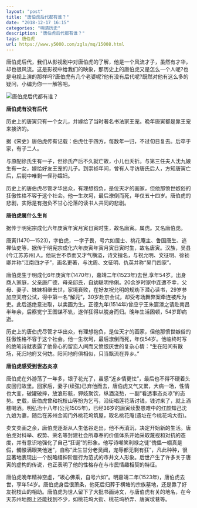 ```yaml
---
layout: "post"
title: "唐伯虎后代都有谁？"
date: "2018-12-17 16:15"
categories: "明清历史"
description: "唐伯虎后代都有谁？"
tags: 唐伯虎
url: https://www.y5000.com/zgls/mq/15008.html
---
```






唐伯虎后代，我们从影视剧中对唐伯虎的了解，他是一个风流才子，虽然有才华，却也很风流。这是影视中给我们的映象，那历史上的唐伯虎又是怎么一个人呢?也是电视上演的那样吗?唐伯虎有几个老婆呢?他有没有后代呢?既然对他有这么多的疑问，小编为你一一解答吧。

![唐伯虎后代都有谁？](/uploads/allimg/170224/6-1F224162T1b0.JPG)

**唐伯虎有没有后代**

历史上的唐寅只有一个女儿，并嫁给了当时著名书法家王宠。晚年唐寅都是靠王宠来接济的。

据《宋史》唐伯虎传有记载：伯虎仕于四方，每数年一归，不过旬日复去。后卒于家，有子二人。

与原配徐氏生有一子，但徐氏产后不久就亡故，小儿也夭折。与第三任夫人沈九娘生有一女，嫁给好友王宠的儿子。到崇祯年间，曾有人寻访唐氏后人，方知唐寅亡后，后嗣中唯剩一侄孙孀妇。

历史上的唐伯虎尽管才华出众，有理想抱负，是位天才的画家，但他那愤世嫉俗的狂傲性格不容于这个社会。他一生坎坷，最后潦倒而死，年仅五十四岁。唐伯虎的悲剧，实际是有抱负不甘心沦落的读书人共同的悲剧。

**唐伯虎属什么生肖**

据传于明宪宗成化六年庚寅年寅月寅日寅时生，故名唐寅。属虎。又名唐伯虎。

唐寅(1470—1523)，字伯虎，一字子畏，号六如居士、桃花庵主、鲁国唐生、逃禅仙吏等，据传于明宪宗成化六年庚寅年寅月寅日寅时生，故名唐寅。汉族，吴县(今江苏苏州)人。他玩世不恭而又才气横溢，诗文擅名，与祝允明、文征明、徐祯卿并称“江南四才子”，画名更著，与沈周、文征明、仇英并称“吴门四家”。

唐伯虎生于明成化6年庚寅年(1470年)，嘉靖二年(1523年)去世,享年54岁。出身商人家庭，父亲唐广德，母亲邱氏，自幼聪明伶俐。20余岁时家中连遭不幸，父母、妻子、妹妹相继去世，家境衰败，在好友祝允明的规劝下潜心读书，29岁参加应天府公试，得中第一名“解元”，30岁赴京会试，却受考场舞弊案牵连被斥为吏。此后遂绝意进取，以卖画为生。正德九年(1514年)曾应宁王朱宸濠之请赴南昌半年余，后察觉宁王图谋不轨，遂佯狂得以脱身而归。晚年生活困顿，54岁即病逝。

历史上的唐伯虎尽管才华出众，有理想抱负，是位天才的画家，但他那愤世嫉俗的狂傲性格不容于这个社会。他一生坎坷，最后潦倒而死，年仅54岁。他临终时写的绝笔诗就表露了他骨心的留恋人间而又愤恨厌世的复杂心情：“生在阳间有散场，死归地府又何妨。阳间地府俱相似，只当飘流在异乡。”

**唐伯虎感受到世态炎凉**

唐伯虎在外游荡了一年多，银子花光了，虽感“近乡情更怯”，最后也不得不硬着头皮回归故里。回家后，妻子(续弦)已弃他而去，唐伯虎又气又累，大病一场，性情也大变，破罐破摔，放浪形骸，狎妓聚饮，纵酒浇愁，一副“看透事态炎凉”的态势。史载，唐伯虎曾和祝枝山等扮为乞丐，沿街唱莲花落讨钱，钱讨来了，就上酒楼喝酒。明弘治十八年(公元1505年)，已经36岁的唐寅续娶患难中的红颜知己沈九娘为妻，随后在苏州金阊门外桃花坞筑屋，取名桃花庵(遗址在今桃花坞大街)。

卖文卖画之余，唐伯虎逐渐从人生低谷走出，他不再消沉，决定开始新的生活。唐伯虎对科举、权势、荣名等封建社会所尊奉的价值体系开始采取蔑视和对抗的态度，并有意识地强化了自己“狂诞”的形象。他写诗嘲笑利禄之徒“傀儡一棚真是假，髑髅满眼笑他迷”，自称“此生甘分老吴阊，宠辱都无剩有狂”，凡此种种，很显著地表现出一个脱略缙绅阶层行为范式的市井文人形象。后世产生了许多关于唐寅的虚构的传说，也正表明了他的性格存在与市民情趣相契的特征。

唐伯虎晚年精神空虚，“皈心佛乘，自号六如”。明嘉靖二年(1523年)，唐伯虎去世，享年54岁。唐伯虎身后很萧条，他死后归葬于横塘的宗族墓地，还是靠了好友祝枝山的相助。唐伯虎为世人留下了大批书画诗文，与唐伯虎有关的地名，在今天苏州地图上还能找到不少，如桃花坞大街、桃花坞桥弄、唐寅坟巷等。
